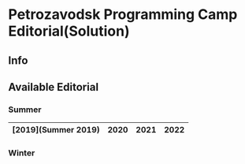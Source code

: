 # Petrozavodsk Programming Camp Editorial(Solution)

## Info

## Available Editorial
### Summer
| [2019](Summer 2019) | 2020 | 2021 | 2022 |
|------|------|------|------|
### Winter
